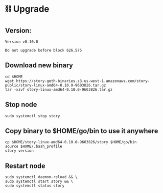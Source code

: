 # ⛓️ Upgrade

## Version: <a href="#version" id="version"></a>

```
Version v0.10.0

Do not upgrade before block 626,575
```

## Download new binary <a href="#download-new-binary" id="download-new-binary"></a>

```
cd $HOME
wget https://story-geth-binaries.s3.us-west-1.amazonaws.com/story-public/story-linux-amd64-0.10.0-9603826.tar.gz
tar -xzvf story-linux-amd64-0.10.0-9603826.tar.gz
```

## Stop node <a href="#stop-node" id="stop-node"></a>

```
sudo systemctl stop story
```

## Copy binary to $HOME/go/bin to use it anywhere <a href="#copy-binary-to-usdhome-go-bin-to-use-it-anywhere" id="copy-binary-to-usdhome-go-bin-to-use-it-anywhere"></a>

```
cp $HOME/story-linux-amd64-0.10.0-9603826/story $HOME/go/bin
source $HOME/.bash_profile
story version
```

## Restart node <a href="#restart-node" id="restart-node"></a>

```
sudo systemctl daemon-reload && \
sudo systemctl start story && \
sudo systemctl status story
```

